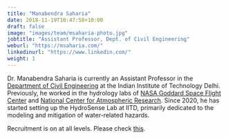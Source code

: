 ```yaml
---
title: "Manabendra Saharia"
date: 2018-11-19T10:47:58+10:00
draft: false
image: "images/team/msaharia-photo.jpg"
jobtitle: "Assistant Professor, Dept. of Civil Engineering"
weburl: "https://msaharia.com/"
linkedinurl: "https://www.linkedin.com/"
weight: 1
---
```


Dr. Manabendra Saharia is currently an Assistant Professor in the [Department of Civil Engineering](http://civil.iitd.ac.in/index.php?lmenuid=faculty) at the Indian Institute of Technology Delhi. Previously, he worked in the hydrology labs of [NASA Goddard Space Flight Center](https://science.gsfc.nasa.gov/earth/hydrology/) and [National Center for Atmospheric Research](https://ncar.github.io/hydrology/). Since 2020, he has started setting up the HydroSense Lab at IITD, primarily dedicated to the modeling and mitigation of water-related hazards.

Recruitment is on at all levels. Please check [this](https://hydrosenselab.github.io/join/).


